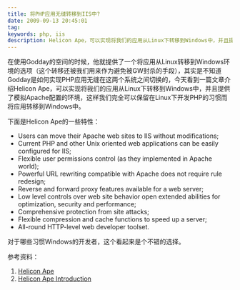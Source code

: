 ```yaml
---
title: 将PHP应用无缝转移到IIS中?
date: 2009-09-13 20:45:01
tag: 
keywords: php, iis
description: Helicon Ape，可以实现将我们的应用从Linux下转移到Windows中，并且提供了模拟Apache配置的环境，这样我们完全可以保留在Linux下开发PHP的习惯而将应用转移到Windows中。
---
```


在使用Godday的空间的时候，他就提供了一个将应用从Linux转移到Windows环境的选项（这个转移还被我们用来作为避免被GW封杀的手段），其实是不知道Godday是如何实现PHP应用无缝在这两个系统之间切换的，今天看到一篇文章介绍Helicon Ape，可以实现将我们的应用从Linux下转移到Windows中，并且提供了模拟Apache配置的环境，这样我们完全可以保留在Linux下开发PHP的习惯而将应用转移到Windows中。

下面是Helicon Ape的一些特性：

* Users can move their Apache web sites to IIS without modifications;
* Current PHP and other Unix oriented web applications can be easily configured for IIS;
* Flexible user permissions control (as they implemented in Apache world);
* Powerful URL rewriting compatible with Apache does not require rule redesign;
* Reverse and forward proxy features available for a web server;
* Low level controls over web site behavior open extended abilities for optimization, security and performance;
* Comprehensive protection from site attacks;
* Flexible compression and cache functions to speed up a server;
* All-round HTTP-level web developer toolset.

对于哪些习惯Windows的开发者，这个看起来是个不错的选择。


参考资料：
1. <a href='http://www.helicontech.com/ape/'>Helicon Ape</a>
2. <a href='http://hosting.phpmagazine.net/2009/09/helicon-ape-and-isapi-rewrite.html'>Helicon Ape Introduction</a>











